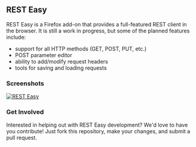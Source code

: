 ## REST Easy

REST Easy is a Firefox add-on that provides a full-featured REST client in the browser. It is still a work in progress, but some of the planned features include:

 - support for all HTTP methods (GET, POST, PUT, etc.)
 - POST parameter editor
 - ability to add/modify request headers
 - tools for saving and loading requests

### Screenshots

[![REST Easy](http://i.stack.imgur.com/GzBXb.png)](http://i.stack.imgur.com/27nBA.png)

### Get Involved

Interested in helping out with REST Easy development? We'd love to have you contribute! Just fork this repository, make your changes, and submit a pull request.
